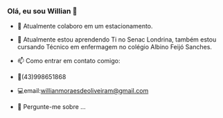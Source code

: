 ### Olá, eu sou Willian 👋
- 🔭 Atualmente colaboro em um estacionamento.
  
- 🌱 Atualmente estou aprendendo Ti no Senac Londrina,
  também estou cursando Técnico em enfermagem
  no colégio Albino Feijó Sanches.
  
- 📫 Como entrar em contato comigo:
- 📱(43)998651868
- 💻email:willianmoraesdeoliveiram@gmail.com
  
- 💬 Pergunte-me sobre ...

